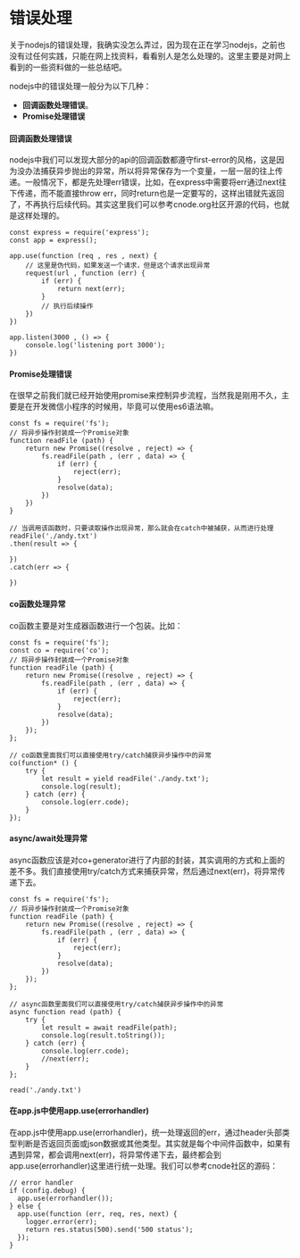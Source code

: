 # 错误处理
关于nodejs的错误处理，我确实没怎么弄过，因为现在正在学习nodejs，之前也没有过任何实践，只能在网上找资料，看看别人是怎么处理的。这里主要是对网上看到的一些资料做的一些总结吧。

nodejs中的错误处理一般分为以下几种：
- **回调函数处理错误**。
- **Promise处理错误**

#### 回调函数处理错误
nodejs中我们可以发现大部分的api的回调函数都遵守first-error的风格，这是因为没办法捕获异步抛出的异常，所以将异常保存为一个变量，一层一层的往上传递。一般情况下，都是先处理err错误，比如，在express中需要将err通过next往下传递，而不能直接throw err，同时return也是一定要写的，这样出错就先返回了，不再执行后续代码。其实这里我们可以参考cnode.org社区开源的代码，也就是这样处理的。
```
const express = require('express');
const app = express();

app.use(function (req , res , next) {
	// 这里是伪代码，如果发送一个请求，但是这个请求出现异常
	request(url , function (err) {
		if (err) {
			return next(err);
		}
		// 执行后续操作
	})
})

app.listen(3000 , () => {
	console.log('listening port 3000');
})
```
#### Promise处理错误
在很早之前我们就已经开始使用promise来控制异步流程，当然我是刚用不久，主要是在开发微信小程序的时候用，毕竟可以使用es6语法嘛。
```
const fs = require('fs');
// 将异步操作封装成一个Promise对象
function readFile (path) {
	return new Promise((resolve , reject) => {
		fs.readFile(path , (err , data) => {
			if (err) {
				reject(err);
			}
			resolve(data);
		})
	})
}

// 当调用该函数时，只要读取操作出现异常，那么就会在catch中被捕获，从而进行处理
readFile('./andy.txt')
.then(result => {

})
.catch(err => {

})
```
#### co函数处理异常
co函数主要是对生成器函数进行一个包装。比如：
```
const fs = require('fs');
const co = require('co');
// 将异步操作封装成一个Promise对象
function readFile (path) {
	return new Promise((resolve , reject) => {
		fs.readFile(path , (err , data) => {
			if (err) {
				reject(err);
			}
			resolve(data);
		})
	});
};

// co函数里面我们可以直接使用try/catch捕获异步操作中的异常 
co(function* () {
	try {
		let result = yield readFile('./andy.txt');
		console.log(result);
	} catch (err) {
		console.log(err.code);
	}
});
```
#### async/await处理异常
async函数应该是对co+generator进行了内部的封装，其实调用的方式和上面的差不多。我们直接使用try/catch方式来捕获异常，然后通过next(err)，将异常传递下去。
```
const fs = require('fs');
// 将异步操作封装成一个Promise对象
function readFile (path) {
	return new Promise((resolve , reject) => {
		fs.readFile(path , (err , data) => {
			if (err) {
				reject(err);
			}
			resolve(data);
		})
	});
};

// async函数里面我们可以直接使用try/catch捕获异步操作中的异常 
async function read (path) {
	try {
		let result = await readFile(path);
		console.log(result.toString());
	} catch (err) {
		console.log(err.code);
		//next(err);
	}
};

read('./andy.txt')
```
#### 在app.js中使用app.use(errorhandler)
在app.js中使用app.use(errorhandler)，统一处理返回的err，通过header头部类型判断是否返回页面或json数据或其他类型。其实就是每个中间件函数中，如果有遇到异常，都会调用next(err)，将异常传递下去，最终都会到app.use(errorhandler)这里进行统一处理。我们可以参考cnode社区的源码：
```
// error handler
if (config.debug) {
  app.use(errorhandler());
} else {
  app.use(function (err, req, res, next) {
    logger.error(err);
    return res.status(500).send('500 status');
  });
}
```